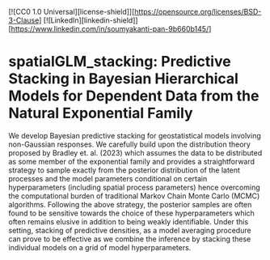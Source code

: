 <a name="readme-top"></a>
[![CC0 1.0 Universal][license-shield]][https://opensource.org/licenses/BSD-3-Clause]
[![LinkedIn][linkedin-shield]][https://www.linkedin.com/in/soumyakanti-pan-9b660b145/]

# spatialGLM_stacking: Predictive Stacking in Bayesian Hierarchical Models for Dependent Data from the Natural Exponential Family

We develop Bayesian predictive stacking for geostatistical models involving non-Gaussian responses. We carefully build upon the distribution theory proposed by Bradley et. al. (2023) which assumes the data to be distributed as some member of the exponential family and provides a straightforward strategy to sample exactly from the posterior distribution of the latent processes and the model parameters conditional on certain hyperparameters (including spatial process parameters) hence overcoming the computational burden of traditional Markov Chain Monte Carlo (MCMC) algorithms. Following the above strategy, the posterior samples are often found to be sensitive towards the choice of these hyperparameters which often remains elusive in addition to being weakly identifiable. Under this setting, stacking of predictive densities, as a model averaging procedure can prove to be effective as we combine the inference by stacking these individual models on a grid of model hyperparameters. 
